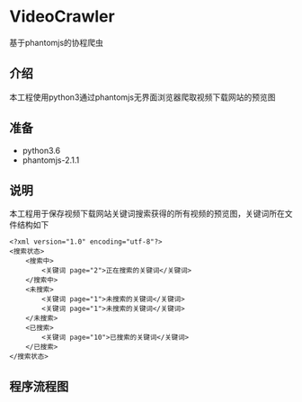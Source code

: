 # VideoCrawler
基于phantomjs的协程爬虫
## 介绍
本工程使用python3通过phantomjs无界面浏览器爬取视频下载网站的预览图
## 准备
* python3.6
* phantomjs-2.1.1
## 说明
本工程用于保存视频下载网站关键词搜索获得的所有视频的预览图，关键词所在文件结构如下
```
<?xml version="1.0" encoding="utf-8"?>
<搜索状态>
	<搜索中>
		<关键词 page="2">正在搜索的关键词</关键词>
	</搜索中>
	<未搜索>
		<关键词 page="1">未搜索的关键词</关键词>
		<关键词 page="1">未搜索的关键词</关键词>
	</未搜索>
	<已搜索>
		<关键词 page="10">已搜索的关键词</关键词>
	</已搜索>
</搜索状态>
```
## 程序流程图
